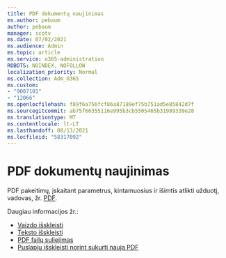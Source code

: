 ```yaml
---
title: PDF dokumentų naujinimas
ms.author: pebaum
author: pebaum
manager: scotv
ms.date: 07/02/2021
ms.audience: Admin
ms.topic: article
ms.service: o365-administration
ROBOTS: NOINDEX, NOFOLLOW
localization_priority: Normal
ms.collection: Adm_O365
ms.custom:
- "9007101"
- "12066"
ms.openlocfilehash: f89f6a756fcf86a87189ef75b751ad5e85842d7f
ms.sourcegitcommit: ab75f66355116e995b3cb5505465b31989339e28
ms.translationtype: MT
ms.contentlocale: lt-LT
ms.lasthandoff: 08/13/2021
ms.locfileid: "58317092"
---
```

# <a name="update-pdf-documents"></a>PDF dokumentų naujinimas

PDF pakeitimų, įskaitant parametrus, kintamuosius ir išimtis atlikti užduotį, vadovas, žr. [PDF](https://docs.microsoft.com/power-automate/desktop-flows/actions-reference/pdf).

Daugiau informacijos žr.:

- [Vaizdo išskleisti](https://docs.microsoft.com/power-automate/desktop-flows/actions-reference/pdf#pdf-actions)
- [Teksto išskleisti](https://docs.microsoft.com/power-automate/desktop-flows/actions-reference/pdf#extracttextfrompdfaction)
- [PDF failų suliejimas](https://docs.microsoft.com/power-automate/desktop-flows/actions-reference/pdf#mergefiles)
- [Puslapių išskleisti norint sukurti naują PDF](https://docs.microsoft.com/power-automate/desktop-flows/actions-reference/pdf#extractpages)
